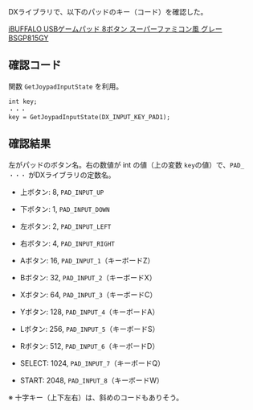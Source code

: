 DXライブラリで、以下のパッドのキー（コード）を確認した。

[iBUFFALO USBゲームパッド 8ボタン スーパーファミコン風 グレー BSGP815GY](http://buffalo.jp/product/input/gamepad/bsgp815/)


## 確認コード
関数 `GetJoypadInputState` を利用。

```
int key;
・・・
key = GetJoypadInputState(DX_INPUT_KEY_PAD1);
```

## 確認結果
左がパッドのボタン名。右の数値が int の値（上の変数 `key`の値）で、`PAD_ ・・・` がDXライブラリの定数名。

- 上ボタン: 8, `PAD_INPUT_UP`
- 下ボタン: 1, `PAD_INPUT_DOWN`
- 左ボタン: 2, `PAD_INPUT_LEFT`
- 右ボタン: 4, `PAD_INPUT_RIGHT`

- Aボタン: 16, `PAD_INPUT_1`（キーボードZ）
- Bボタン: 32, `PAD_INPUT_2`（キーボードX）
- Xボタン: 64, `PAD_INPUT_3`（キーボードC）
- Yボタン: 128, `PAD_INPUT_4`（キーボードA）

- Lボタン: 256, `PAD_INPUT_5`（キーボードS）
- Rボタン: 512, `PAD_INPUT_6`（キーボードD）

- SELECT: 1024, `PAD_INPUT_7`（キーボードQ）
- START: 2048, `PAD_INPUT_8`（キーボードW）


※ 十字キー（上下左右）は、斜めのコードもありそう。
